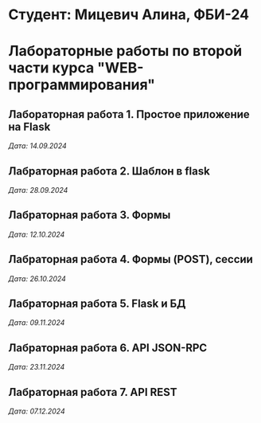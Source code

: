# Студент: Мицевич Алина, ФБИ-24

# Лабораторные работы по второй части курса "WEB-программирования"

## Лабораторная работа 1. Простое приложение на Flask

*Дата: 14.09.2024*

## Лабраторная работа 2. Шаблон в flask

*Дата: 28.09.2024*

## Лабраторная работа 3. Формы

*Дата: 12.10.2024*

## Лабраторная работа 4. Формы (POST), сессии

*Дата: 26.10.2024*

## Лабраторная работа 5. Flask и БД

*Дата: 09.11.2024*

## Лабраторная работа 6. API JSON-RPC

*Дата: 23.11.2024*

## Лабраторная работа 7. API REST

*Дата: 07.12.2024*
